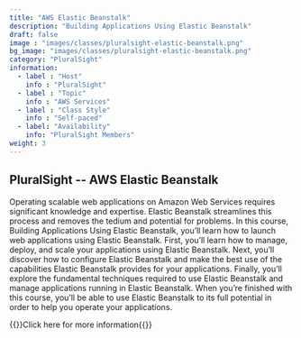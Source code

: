 ```yaml
---
title: "AWS Elastic Beanstalk"
description: "Building Applications Using Elastic Beanstalk"
draft: false
image : "images/classes/pluralsight-elastic-beanstalk.png"
bg_image: "images/classes/pluralsight-elastic-beanstalk.png"
category: "PluralSight"
information:
  - label : "Host"
    info : "PluralSight"
  - label : "Topic"
    info : "AWS Services"
  - label : "Class Style"
    info : "Self-paced"
  - label: "Availability"
    info: "PluralSight Members"
weight: 3
---
```


## PluralSight -- AWS Elastic Beanstalk

Operating scalable web applications on Amazon Web Services requires significant knowledge and expertise. Elastic Beanstalk streamlines this process and removes the tedium and potential for problems. In this course, Building Applications Using Elastic Beanstalk, you’ll learn how to launch web applications using Elastic Beanstalk. First, you’ll learn how to manage, deploy, and scale your applications using Elastic Beanstalk. Next, you’ll discover how to configure Elastic Beanstalk and make the best use of the capabilities Elastic Beanstalk provides for your applications. Finally, you’ll explore the fundamental techniques required to use Elastic Beanstalk and manage applications running in Elastic Beanstalk. When you’re finished with this course, you’ll be able to use Elastic Beanstalk to its full potential in order to help you operate your applications.

{{<extlink class="btn btn-small" url="https://www.pluralsight.com/courses/elastic-beanstalk-building-applications">}}Click here for more information{{</extlink>}}